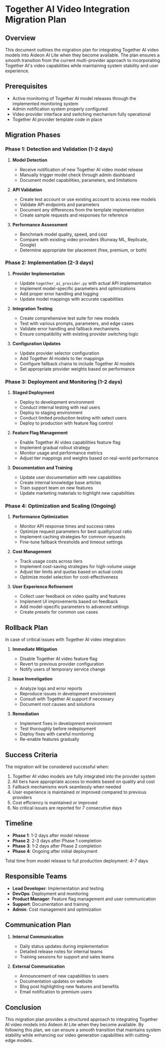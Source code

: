 # Together AI Video Integration Migration Plan

## Overview

This document outlines the migration plan for integrating Together AI video models into Aideon AI Lite when they become available. The plan ensures a smooth transition from the current multi-provider approach to incorporating Together AI's video capabilities while maintaining system stability and user experience.

## Prerequisites

- Active monitoring of Together AI model releases through the implemented monitoring system
- Admin notification system properly configured
- Video provider interface and switching mechanism fully operational
- Together AI provider template code in place

## Migration Phases

### Phase 1: Detection and Validation (1-2 days)

1. **Model Detection**
   - Receive notification of new Together AI video model release
   - Manually trigger model check through admin dashboard
   - Document model capabilities, parameters, and limitations

2. **API Validation**
   - Create test account or use existing account to access new models
   - Validate API endpoints and parameters
   - Document any differences from the template implementation
   - Create sample requests and responses for reference

3. **Performance Assessment**
   - Benchmark model quality, speed, and cost
   - Compare with existing video providers (Runway ML, Replicate, Google)
   - Determine appropriate tier placement (free, premium, or both)

### Phase 2: Implementation (2-3 days)

1. **Provider Implementation**
   - Update `together_ai_provider.py` with actual API implementation
   - Implement model-specific parameters and optimizations
   - Add proper error handling and logging
   - Update model mappings with accurate capabilities

2. **Integration Testing**
   - Create comprehensive test suite for new models
   - Test with various prompts, parameters, and edge cases
   - Validate error handling and fallback mechanisms
   - Ensure compatibility with existing provider switching logic

3. **Configuration Updates**
   - Update provider selector configuration
   - Add Together AI models to tier mappings
   - Configure fallback chains to include Together AI models
   - Set appropriate provider weights based on performance

### Phase 3: Deployment and Monitoring (1-2 days)

1. **Staged Deployment**
   - Deploy to development environment
   - Conduct internal testing with real users
   - Deploy to staging environment
   - Conduct limited production testing with select users
   - Deploy to production with feature flag control

2. **Feature Flag Management**
   - Enable Together AI video capabilities feature flag
   - Implement gradual rollout strategy
   - Monitor usage and performance metrics
   - Adjust tier mappings and weights based on real-world performance

3. **Documentation and Training**
   - Update user documentation with new capabilities
   - Create internal knowledge base articles
   - Train support team on new features
   - Update marketing materials to highlight new capabilities

### Phase 4: Optimization and Scaling (Ongoing)

1. **Performance Optimization**
   - Monitor API response times and success rates
   - Optimize request parameters for best quality/cost ratio
   - Implement caching strategies for common requests
   - Fine-tune fallback thresholds and timeout settings

2. **Cost Management**
   - Track usage costs across tiers
   - Implement cost-saving strategies for high-volume usage
   - Adjust tier limits and quotas based on actual costs
   - Optimize model selection for cost-effectiveness

3. **User Experience Refinement**
   - Collect user feedback on video quality and features
   - Implement UI improvements based on feedback
   - Add model-specific parameters to advanced settings
   - Create presets for common use cases

## Rollback Plan

In case of critical issues with Together AI video integration:

1. **Immediate Mitigation**
   - Disable Together AI video feature flag
   - Revert to previous provider configuration
   - Notify users of temporary service change

2. **Issue Investigation**
   - Analyze logs and error reports
   - Reproduce issues in development environment
   - Consult with Together AI support if necessary
   - Document root causes and solutions

3. **Remediation**
   - Implement fixes in development environment
   - Test thoroughly before redeployment
   - Deploy fixes with careful monitoring
   - Re-enable features gradually

## Success Criteria

The migration will be considered successful when:

1. Together AI video models are fully integrated into the provider system
2. All tiers have appropriate access to models based on quality and cost
3. Fallback mechanisms work seamlessly when needed
4. User experience is maintained or improved compared to previous providers
5. Cost efficiency is maintained or improved
6. No critical issues are reported for 7 consecutive days

## Timeline

- **Phase 1**: 1-2 days after model release
- **Phase 2**: 2-3 days after Phase 1 completion
- **Phase 3**: 1-2 days after Phase 2 completion
- **Phase 4**: Ongoing after initial deployment

Total time from model release to full production deployment: 4-7 days

## Responsible Teams

- **Lead Developer**: Implementation and testing
- **DevOps**: Deployment and monitoring
- **Product Manager**: Feature flag management and user communication
- **Support**: Documentation and training
- **Admin**: Cost management and optimization

## Communication Plan

1. **Internal Communication**
   - Daily status updates during implementation
   - Detailed release notes for internal teams
   - Training sessions for support and sales teams

2. **External Communication**
   - Announcement of new capabilities to users
   - Documentation updates on website
   - Blog post highlighting new features and benefits
   - Email notification to premium users

## Conclusion

This migration plan provides a structured approach to integrating Together AI video models into Aideon AI Lite when they become available. By following this plan, we can ensure a smooth transition that maintains system stability while enhancing our video generation capabilities with cutting-edge models.
